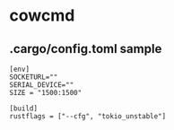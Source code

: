 # cowcmd
## .cargo/config.toml sample

```
[env]
SOCKETURL=""
SERIAL_DEVICE=""
SIZE = "1500:1500"

[build]
rustflags = ["--cfg", "tokio_unstable"]
```


